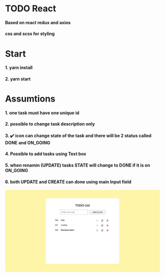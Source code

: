 # TODO React
#### Based on react redux and axios
#### css and scss for styling

# Start
#### 1. yarn install
#### 2. yarn start 

# Assumtions
#### 1. one task must have one unique id
#### 2. possible to change task description only
#### 3. ✔️ icon can change state of the task and there will be 2 status called DONE and ON_GOING
#### 4. Possible to add tasks using Text box
#### 5. when renamin (UPDATE) tasks STATE will change to DONE if it is on ON_GOING 
#### 6. both UPDATE and CREATE can done using main Input field


![](/img/img.jpeg)

